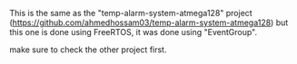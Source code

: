 This is the same as the "temp-alarm-system-atmega128" project (https://github.com/ahmedhossam03/temp-alarm-system-atmega128) but this one is done using FreeRTOS,
it was done using "EventGroup".

make sure to check the other project first.
